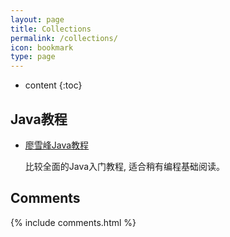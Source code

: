 ```yaml
---
layout: page
title: Collections
permalink: /collections/
icon: bookmark
type: page
---
```


* content
{:toc}

## Java教程

* [廖雪峰Java教程](https://www.liaoxuefeng.com/wiki/1252599548343744)

    比较全面的Java入门教程, 适合稍有编程基础阅读。



## Comments

{% include comments.html %}

